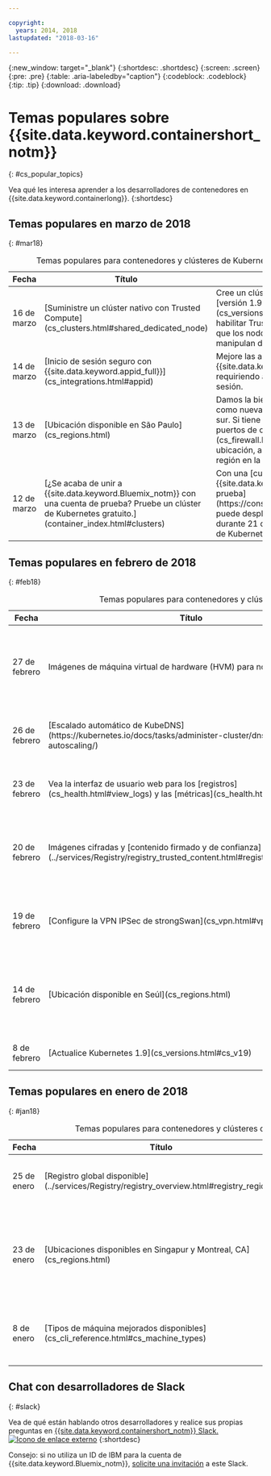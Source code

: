 ```yaml
---

copyright:
  years: 2014, 2018
lastupdated: "2018-03-16"

---
```


{:new_window: target="_blank"}
{:shortdesc: .shortdesc}
{:screen: .screen}
{:pre: .pre}
{:table: .aria-labeledby="caption"}
{:codeblock: .codeblock}
{:tip: .tip}
{:download: .download}


# Temas populares sobre {{site.data.keyword.containershort_notm}}
{: #cs_popular_topics}

Vea qué les interesa aprender a los desarrolladores de contenedores en {{site.data.keyword.containerlong}}.
{:shortdesc}

## Temas populares en marzo de 2018
{: #mar18}

<table summary="La tabla muestra los temas populares. Las filas se leen de izquierda a derecha, con la fecha en la columna uno, el título de la característica en la columna dos y una descripción en la columna tres.">
<caption>Temas populares para contenedores y clústeres de Kubernetes en febrero de 2018</caption>
<thead>
<th>Fecha</th>
<th>Título</th>
<th>Descripción</th>
</thead>
<tbody>
<tr>
<td> 16 de marzo</td>
<td>[Suministre un clúster nativo con Trusted Compute](cs_clusters.html#shared_dedicated_node)</td>
<td>Cree un clúster nativo que ejecute la [versión 1.9 de Kubernetes](cs_versions.html#cs_v19) o posterior y habilitar Trusted Compute para verificar que los nodos trabajadores no se manipulan de forma indebida.</td>
</tr>
<tr>
<td>14 de marzo</td>
<td>[Inicio de sesión seguro con {{site.data.keyword.appid_full}}](cs_integrations.html#appid)</td>
<td>Mejore las apps que se ejecutan en {{site.data.keyword.containershort_notm}} requiriendo a los usuarios que inicien sesión.</td>
</tr>
<tr>
<td>13 de marzo</td>
<td>[Ubicación disponible en São Paulo](cs_regions.html)</td>
<td>Damos la bienvenida a São Paulo, Brasil, como nueva ubicación en la región EE.UU. sur. Si tiene un cortafuegos, [abra los puertos de cortafuegos necesarios](cs_firewall.html#firewall) para esta ubicación, así como los demás de la región en la que está el clúster.</td>
</tr>
<tr>
<td>12 de marzo</td>
<td>[¿Se acaba de unir a {{site.data.keyword.Bluemix_notm}} con una cuenta de prueba? Pruebe un clúster de Kubernetes gratuito.](container_index.html#clusters)</td>
<td>Con una [cuenta de {{site.data.keyword.Bluemix_notm}} de prueba](https://console.bluemix.net/registration/), puede desplegar 1 clúster gratuito durante 21 días para probar las funciones de Kubernetes.</td>
</tr>
</tbody></table>

## Temas populares en febrero de 2018
{: #feb18}

<table summary="La tabla muestra los temas populares. Las filas se leen de izquierda a derecha, con la fecha en la columna uno, el título de la característica en la columna dos y una descripción en la columna tres.">
<caption>Temas populares para contenedores y clústeres de Kubernetes en febrero de 2018</caption>
<thead>
<th>Fecha</th>
<th>Título</th>
<th>Descripción</th>
</thead>
<tbody>
<tr>
<td>27 de febrero</td>
<td>Imágenes de máquina virtual de hardware (HVM) para nodos trabajadores</td>
<td>Aumente el rendimiento de E/S de las cargas de trabajo con imágenes de HVM. Active la función en cada nodo trabajador existente mediante el [mandato](cs_cli_reference.html#cs_worker_reload) `bx cs worker-reload` o el [mandato](cs_cli_reference.html#cs_worker_update) `bx cs worker-update`.</td>
</tr>
<tr>
<td>26 de febrero</td>
<td>[Escalado automático de KubeDNS](https://kubernetes.io/docs/tasks/administer-cluster/dns-horizontal-autoscaling/)</td>
<td>KubeDNS ahora se amplía con el clúster a medida que crece. Puede ajustar los índices de escalado mediante el mandato siguiente: `kubectl -n kube-system edit cm kube-dns-autoscaler`.</td>
</tr>
<tr>
<td>23 de febrero</td>
<td>Vea la interfaz de usuario web para los [registros](cs_health.html#view_logs) y las [métricas](cs_health.html#view_metrics)</td>
<td>Vea fácilmente los datos de registros y métricas del clúster y sus componentes con una mejor interfaz de usuario web. Consulte la página de detalles de clúster para el acceso.</td>
</tr>
<tr>
<td>20 de febrero</td>
<td>Imágenes cifradas y [contenido firmado y de confianza](../services/Registry/registry_trusted_content.html#registry_trustedcontent)</td>
<td>En {{site.data.keyword.registryshort_notm}}, puede firmar y cifrar imágenes para garantizar su integridad al almacenar en el espacio de nombres de registro. Cree contenedores utilizando sólo contenido de confianza.</td>
</tr>
<tr>
<td>19 de febrero</td>
<td>[Configure la VPN IPSec de strongSwan](cs_vpn.html#vpn-setup)</td>
<td>Despliegue rápidamente el diagrama de Helm de la VPN IPSec de strongSwan Helm para conectar el clúster de {{site.data.keyword.containershort_notm}} de forma segura al centro de datos local sin un Vyatta.</td>
</tr>
<tr>
<td>14 de febrero</td>
<td>[Ubicación disponible en Seúl](cs_regions.html)</td>
<td>Justo a tiempo para los Juegos Olímpicos, despliegue un clúster de Kubernetes en Seúl en la región AP Norte. Si tiene un cortafuegos, [abra los puertos de cortafuegos necesarios](cs_firewall.html#firewall) para esta ubicación, así como los demás de la región en la que está el clúster.</td>
</tr>
<tr>
<td>8 de febrero</td>
<td>[Actualice Kubernetes 1.9](cs_versions.html#cs_v19)</td>
<td>Revise los cambios que debe realizar en los clústeres antes de actualizar Kubernetes 1.9.</td>
</tr>
</tbody></table>

## Temas populares en enero de 2018
{: #jan18}

<table summary="La tabla muestra los temas populares. Las filas se leen de izquierda a derecha, con la fecha en la columna uno, el título de la característica en la columna dos y una descripción en la columna tres.">
<caption>Temas populares para contenedores y clústeres de Kubernetes en enero de 2018</caption>
<thead>
<th>Fecha</th>
<th>Título</th>
<th>Descripción</th>
</thead>
<tbody>
<td>25 de enero</td>
<td>[Registro global disponible](../services/Registry/registry_overview.html#registry_regions)</td>
<td>Con {{site.data.keyword.registryshort_notm}}, puede utilizar `registry.bluemix.net` global para extraer imágenes públicas proporcionadas por IBM.</td>
</tr>
<tr>
<td>23 de enero</td>
<td>[Ubicaciones disponibles en Singapur y Montreal, CA](cs_regions.html)</td>
<td>Singapur y Montreal son ubicaciones disponibles en las regiones AP Norte y EE.UU. este de {{site.data.keyword.containershort_notm}}. Si tiene un cortafuegos, [abra los puertos de cortafuegos necesarios](cs_firewall.html#firewall) para estas ubicaciones, así como los demás de la región en la que está el clúster.</td>
</tr>
<tr>
<td>8 de enero</td>
<td>[Tipos de máquina mejorados disponibles](cs_cli_reference.html#cs_machine_types)</td>
<td>Los tipos de máquina de serie 2 incluyen almacenamiento SSD local y cifrado de disco. [Migre las cargas de trabajo](cs_cluster_update.html#machine_type) a estos tipos de máquina para mejorar el rendimiento y la estabilidad.</td>
</tr>
</tbody></table>

## Chat con desarrolladores de Slack
{: #slack}

Vea de qué están hablando otros desarrolladores y realice sus propias preguntas en [{{site.data.keyword.containershort_notm}} Slack. ![Icono de enlace externo](../icons/launch-glyph.svg "Icono de enlace externo")](https://ibm-container-service.slack.com)
{:shortdesc}

Consejo: si no utiliza un ID de IBM para la cuenta de {{site.data.keyword.Bluemix_notm}}, [solicite una invitación](https://bxcs-slack-invite.mybluemix.net/) a este Slack.
